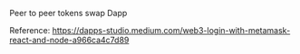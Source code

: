 Peer to peer tokens swap Dapp

Reference:
https://dapps-studio.medium.com/web3-login-with-metamask-react-and-node-a966ca4c7d89
